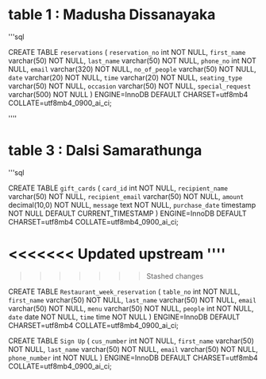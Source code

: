 
# table 1 : Madusha Dissanayaka

'''sql

CREATE TABLE `reservations` (
  `reservation_no` int NOT NULL,
  `first_name` varchar(50) NOT NULL,
  `last_name` varchar(50) NOT NULL,
  `phone_no` int NOT NULL,
  `email` varchar(320) NOT NULL,
  `no_of_people` varchar(50) NOT NULL,
  `date` varchar(20) NOT NULL,
  `time` varchar(20) NOT NULL,
  `seating_type` varchar(50) NOT NULL,
  `occasion` varchar(50) NOT NULL,
  `special_request` varchar(500) NOT NULL
) ENGINE=InnoDB DEFAULT CHARSET=utf8mb4 COLLATE=utf8mb4_0900_ai_ci;

''''

# table 3 : Dalsi Samarathunga

'''sql

CREATE TABLE `gift_cards` (
  `card_id` int NOT NULL,
  `recipient_name` varchar(50) NOT NULL,
  `recipient_email` varchar(50) NOT NULL,
  `amount` decimal(10,0) NOT NULL,
  `message` text NOT NULL,
  `purchase_date` timestamp NOT NULL DEFAULT CURRENT_TIMESTAMP
) ENGINE=InnoDB DEFAULT CHARSET=utf8mb4 COLLATE=utf8mb4_0900_ai_ci;

<<<<<<< Updated upstream
''''
=======
>>>>>>> Stashed changes



CREATE TABLE `Restaurant_week_reservation` (
  `table_no` int NOT NULL,
  `first_name` varchar(50) NOT NULL,
  `last_name` varchar(50) NOT NULL,
  `email` varchar(50) NOT NULL,
  `menu` varchar(50) NOT NULL,
  `people` int NOT NULL,
  `date` date NOT NULL,
  `time` time NOT NULL
) ENGINE=InnoDB DEFAULT CHARSET=utf8mb4 COLLATE=utf8mb4_0900_ai_ci;




CREATE TABLE `Sign Up` (
  `cus_number` int NOT NULL,
  `first_name` varchar(50) NOT NULL,
  `last_name` varchar(50) NOT NULL,
  `email` varchar(50) NOT NULL,
  `phone_number` int NOT NULL
) ENGINE=InnoDB DEFAULT CHARSET=utf8mb4 COLLATE=utf8mb4_0900_ai_ci;
